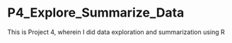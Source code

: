 # P4_Explore_Summarize_Data
This is Project 4, wherein I did data exploration and summarization using R
